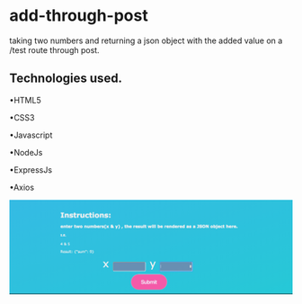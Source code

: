 # add-through-post
taking two numbers and returning a json object with the added value on a /test route through post.

## Technologies used.

•HTML5

•CSS3

•Javascript

•NodeJs

•ExpressJs

•Axios

![Alt text](/public/landing_ss.png?raw=true "app screen shot")

